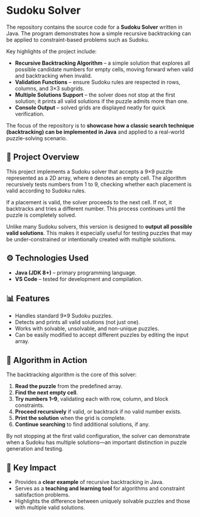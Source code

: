 # Sudoku Solver

The repository contains the source code for a **Sudoku Solver** written in Java. The program demonstrates how a simple recursive backtracking can be applied to constraint-based problems such as Sudoku.

Key highlights of the project include:

* **Recursive Backtracking Algorithm** – a simple solution that explores all possible candidate numbers for empty cells, moving forward when valid and backtracking when invalid.
* **Validation Functions** – ensure Sudoku rules are respected in rows, columns, and 3×3 subgrids.
* **Multiple Solutions Support** – the solver does not stop at the first solution; it prints all valid solutions if the puzzle admits more than one.
* **Console Output** – solved grids are displayed neatly for quick verification.

The focus of the repository is to **showcase how a classic search technique (backtracking) can be implemented in Java** and applied to a real-world puzzle-solving scenario.


## 📌 **Project Overview**

This project implements a Sudoku solver that accepts a 9×9 puzzle represented as a 2D array, where `0` denotes an empty cell. The algorithm recursively tests numbers from 1 to 9, checking whether each placement is valid according to Sudoku rules.

If a placement is valid, the solver proceeds to the next cell. If not, it backtracks and tries a different number. This process continues until the puzzle is completely solved.

Unlike many Sudoku solvers, this version is designed to **output all possible valid solutions**. This makes it especially useful for testing puzzles that may be under-constrained or intentionally created with multiple solutions.


## ⚙️ **Technologies Used**

* **Java (JDK 8+)** – primary programming language.
* **VS Code** – tested for development and compilation.

## 📊 **Features**

* Handles standard 9×9 Sudoku puzzles.
* Detects and prints all valid solutions (not just one).
* Works with solvable, unsolvable, and non-unique puzzles.
* Can be easily modified to accept different puzzles by editing the input array.


## 👥 **Algorithm in Action**

The backtracking algorithm is the core of this solver:

1. **Read the puzzle** from the predefined array.
2. **Find the next empty cell**.
3. **Try numbers 1–9**, validating each with row, column, and block constraints.
4. **Proceed recursively** if valid, or backtrack if no valid number exists.
5. **Print the solution** when the grid is complete.
6. **Continue searching** to find additional solutions, if any.

By not stopping at the first valid configuration, the solver can demonstrate when a Sudoku has multiple solutions—an important distinction in puzzle generation and testing.


## 🚀 **Key Impact**

* Provides a **clear example** of recursive backtracking in Java.
* Serves as a **teaching and learning tool** for algorithms and constraint satisfaction problems.
* Highlights the difference between uniquely solvable puzzles and those with multiple valid solutions.
